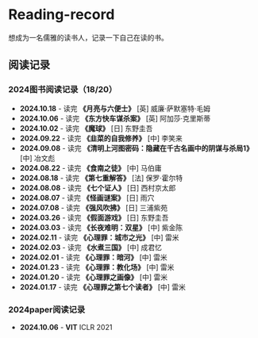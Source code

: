 # Reading-record
想成为一名儒雅的读书人，记录一下自己在读的书。

## 阅读记录
###  2024图书阅读记录（18/20）
- **2024.10.18** - 读完 **《月亮与六便士》** [英] 威廉·萨默塞特·毛姆
- **2024.10.06** - 读完 **《东方快车谋杀案》** [英] 阿加莎·克里斯蒂
- **2024.10.02** - 读完 **《魔球》** [日] 东野圭吾
- **2024.09.22** - 读完 **《韭菜的自我修养》** [中] 李笑来
- **2024.09.08** - 读完 **《清明上河图密码：隐藏在千古名画中的阴谋与杀局1》** [中] 冶文彪
- **2024.08.22** - 读完 **《食南之徒》** [中] 马伯庸
- **2024.08.18** - 读完 **《第七重解答》** [法] 保罗·霍尔特
- **2024.08.08** - 读完 **《七个证人》** [日] 西村京太郎
- **2024.08.07** - 读完 **《怪画谜案》** [日] 雨穴
- **2024.07.08** - 读完 **《强风吹拂》** [日] 三浦紫苑
- **2024.03.26** - 读完 **《假面游戏》** [日] 东野圭吾
- **2024.03.03** - 读完 **《长夜难明：双星》** [中] 紫金陈
- **2024.02.11** - 读完 **《心理罪：城市之光》** [中] 雷米
- **2024.02.03** - 读完 **《水煮三国》** [中] 成君忆
- **2024.02.01** - 读完 **《心理罪：暗河》** [中] 雷米
- **2024.01.23** - 读完 **《心理罪：教化场》** [中] 雷米
- **2024.01.20** - 读完 **《心理罪之画像》** [中] 雷米
- **2024.01.17** - 读完 **《心理罪之第七个读者》** [中] 雷米

###  2024paper阅读记录
- **2024.10.06** - **VIT** ICLR 2021
